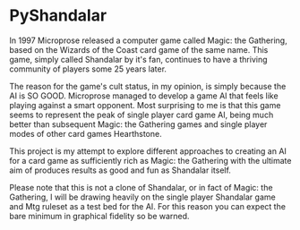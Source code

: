 # PyShandalar

In 1997 Microprose released a computer game called Magic: the Gathering, based on the Wizards of the Coast card game of the same name. This game, simply called Shandalar by it's fan, continues to have a thriving community of players some 25 years later.

The reason for the game's cult status, in my opinion, is simply because the AI is SO GOOD. Microprose managed to develop a game AI that feels like playing against a smart opponent. Most surprising to me is that this game seems to represent the peak of single player card game AI, being much better than subsequent Magic: the Gathering games and single player modes of other card games Hearthstone.

This project is my attempt to explore different approaches to creating an AI for a card game as sufficiently rich as Magic: the Gathering with the ultimate aim of produces results as good and fun as Shandalar itself.

Please note that this is not a clone of Shandalar, or in fact of Magic: the Gathering, I will be drawing heavily on the single player Shandalar game and Mtg ruleset as a test bed for the AI. For this reason you can expect the bare minimum in graphical fidelity so be warned.